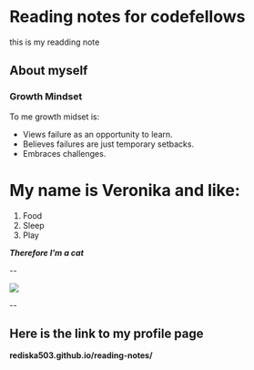 # Reading notes for codefellows
this is my readding note
## About myself

### Growth Mindset
 To me growth midset is:
 - Views failure as an opportunity to learn.
 - Believes failures are just temporary setbacks.
 - Embraces challenges.


My name is Veronika and like:
==========================
 1. Food
 1. Sleep
 1. Play


***Therefore I'm a cat***

--

![](https://akm-img-a-in.tosshub.com/indiatoday/images/story/201601/cat---facebook-and-storysize_647_011416045855.jpg)

--

Here is the link to my profile page 
--
**rediska503.github.io/reading-notes/**







